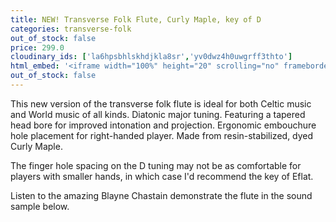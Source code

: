 ```yaml
---
title: NEW! Transverse Folk Flute, Curly Maple, key of D
categories: transverse-folk
out_of_stock: false
price: 299.0
cloudinary_ids: ['la6hpsbhlskhdjkla8sr','yv0dwz4h0uwgrff3thto']
html_embed: '<iframe width="100%" height="20" scrolling="no" frameborder="no" allow="autoplay" src="https://w.soundcloud.com/player/?url=https%3A//api.soundcloud.com/tracks/486027465&color=%23ff5500&inverse=false&auto_play=false&show_user=true"></iframe>'
out_of_stock: false
---
```


This new version of the transverse folk flute is ideal for both Celtic music and World music of all kinds. Diatonic major tuning. Featuring a tapered head bore for improved intonation and projection. Ergonomic embouchure hole placement for right-handed player. Made from resin-stabilized, dyed Curly Maple.

The finger hole spacing on the D tuning may not be as comfortable for players with smaller hands, in which case I'd recommend the key of Eflat.

Listen to the amazing Blayne Chastain demonstrate the flute in the sound sample below.
